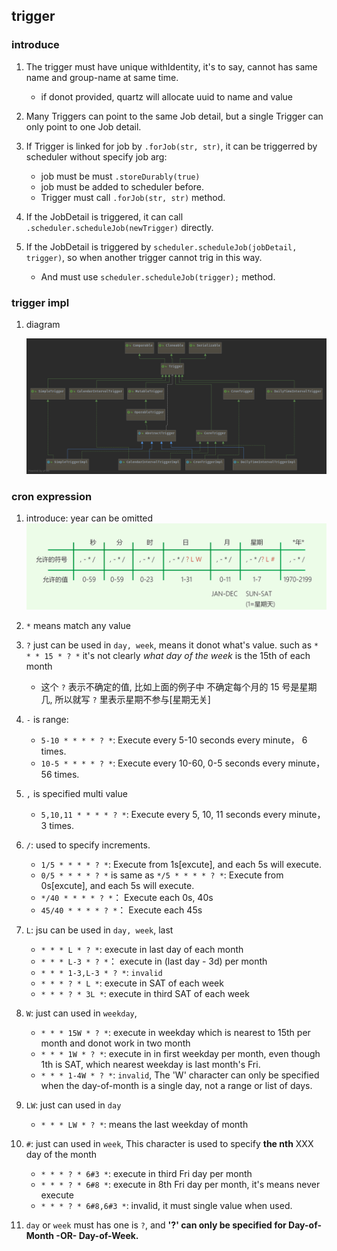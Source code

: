 ## trigger

### introduce

1. The trigger must have unique withIdentity, it's to say, cannot has same name and group-name at same time.
   - if donot provided, quartz will allocate uuid to name and value
2. Many Triggers can point to the same Job detail, but a single Trigger can only point to one Job detail.
3. If Trigger is linked for job by `.forJob(str, str)`, it can be triggerred by scheduler without specify job arg:

   - job must be must `.storeDurably(true)`
   - job must be added to scheduler before.
   - Trigger must call `.forJob(str, str)` method.

4. If the JobDetail is triggered, it can call `.scheduler.scheduleJob(newTrigger)` directly.
5. If the JobDetail is triggered by `scheduler.scheduleJob(jobDetail, trigger)`, so when another trigger cannot trig in this way. <br>
   - And must use `scheduler.scheduleJob(trigger);` method.

### trigger impl

1. diagram

   ![avatar](/static/image/job/quartz-trigger.png)

### cron expression

1. introduce: year can be omitted
   ![avatar](/static/image/job/quartz-cron.png)

2. `*` means match any value
3. `?` just can be used in `day, week`, means it donot what's value. such as `* * * 15 * ? *` it's not clearly _what day of the week_ is the 15th of each month

   - 这个 `?` 表示不确定的值, 比如上面的例子中 不确定每个月的 15 号是星期几, 所以就写 `?` 里表示星期不参与[星期无关]

4. `-` is range:

   - `5-10 * * * * ? *`: Execute every 5-10 seconds every minute， 6 times.
   - `10-5 * * * * ? *`: Execute every 10-60, 0-5 seconds every minute， 56 times.

5. `,` is specified multi value

   - `5,10,11 * * * * ? *`: Execute every 5, 10, 11 seconds every minute， 3 times.

6. `/`: used to specify increments.

   - `1/5 * * * * ? *`: Execute from 1s[excute], and each 5s will execute.
   - `0/5 * * * * ? *` is same as `*/5 * * * * ? *`: Execute from 0s[excute], and each 5s will execute.
   - `*/40 * * * * ? *`： Execute each 0s, 40s
   - `45/40 * * * * ? *`： Execute each 45s

7. `L`: jsu can be used in `day, week`, last

   - `* * * L * ? *`: execute in last day of each month
   - `* * * L-3 * ? *`： execute in (last day - 3d) per month
   - `* * * 1-3,L-3 * ? *`: `invalid`
   - `* * * ? * L *`: execute in SAT of each week
   - `* * * ? * 3L *`: execute in third SAT of each week

8. `W`: just can used in `weekday`,

   - `* * * 15W * ? *`: execute in weekday which is nearest to 15th per month and donot work in two month
   - `* * * 1W * ? *`: execute in in first weekday per month, even though 1th is SAT, which nearest weekday is last month's Fri.
   - `* * * 1-4W * ? *`: `invalid`, The 'W' character can only be specified when the day-of-month is a single day, not a range or list of days.

9. `LW`: just can used in `day`

   - `* * * LW * ? *`: means the last weekday of month

10. `#`: just can used in `week`, This character is used to specify **the nth** XXX day of the month

    - `* * * ? * 6#3 *`: execute in third Fri day per month
    - `* * * ? * 6#8 *`: execute in 8th Fri day per month, it's means never execute
    - `* * * ? * 6#8,6#3 *`: invalid, it must single value when used.

11. `day` or `week` must has one is `?`, and **'?' can only be specified for Day-of-Month -OR- Day-of-Week.**
